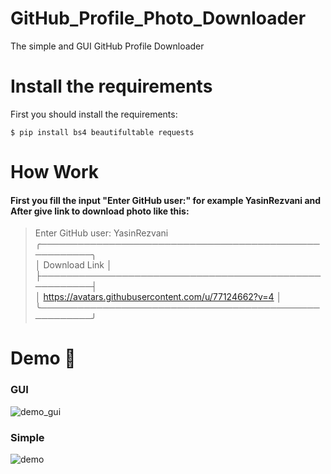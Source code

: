 # GitHub_Profile_Photo_Downloader
The simple and GUI GitHub Profile Downloader 
# Install the requirements
First you should install the requirements:
```
$ pip install bs4 beautifultable requests
```
# How Work
#### First you fill the input "Enter GitHub user:" for example YasinRezvani and After give link to download photo like this:
> Enter GitHub user: YasinRezvani  
> ╭──────────────────────────────────────────────────────╮  
>  │                    Download Link                     │  
>  ├──────────────────────────────────────────────────────┤  
>  │ https://avatars.githubusercontent.com/u/77124662?v=4 │  
> ╰──────────────────────────────────────────────────────╯  
 
# Demo :tada:
### GUI
![demo_gui](https://user-images.githubusercontent.com/77124662/131707565-f39a4587-9f7e-4d3b-b96a-4c9ad8a76016.PNG)
### Simple
![demo](https://user-images.githubusercontent.com/77124662/128658195-a70005ee-431b-4c27-b411-dcae50516362.PNG)


